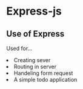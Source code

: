 # Express-js

<h2> Use of Express </h2> 

Used for... <br>
<li> Creating sever </li>
<li> Routing in server </li>
<li> Handeling form request </li>
<li> A simple todo application </li> 
